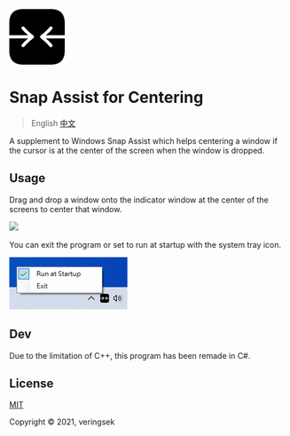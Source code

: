 <img src="imgs/icon-100x100.png" />

# Snap Assist for Centering

> English [中文](READEME-zh.md)

A supplement to Windows Snap Assist which helps centering a window if the cursor is at the center of the screen when the window is dropped. 

## Usage

Drag and drop a window onto the indicator window at the center of the screens to center that window.

<img src="imgs/screenshot-drag.gif" />

You can exit the program or set to run at startup with the system tray icon.

<img src="imgs/screenshot-system-tray.png" />

## Dev

Due to the limitation of C++, this program has been remade in C#.

## License

[MIT](http://opensource.org/licenses/MIT)

Copyright © 2021, veringsek